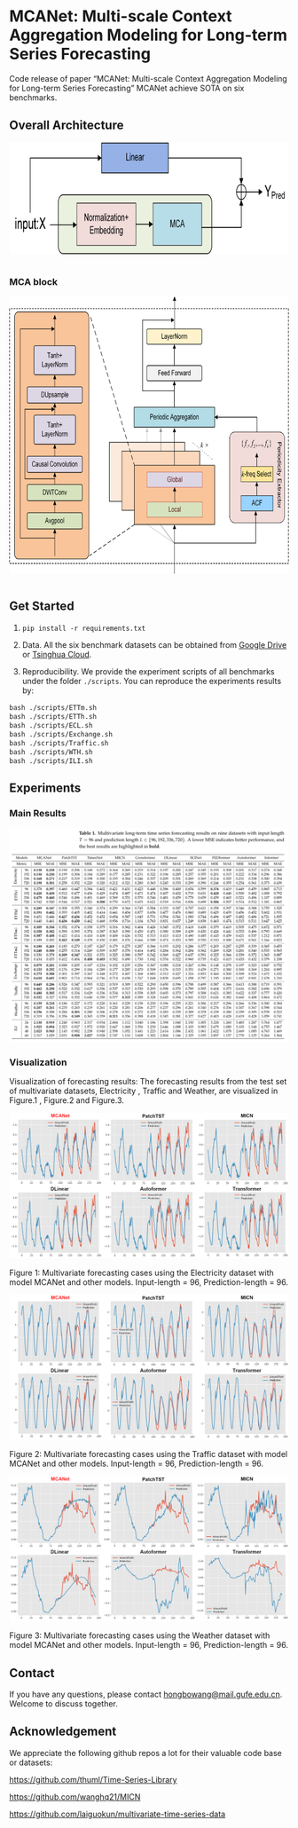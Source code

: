 # MCANet: Multi-scale Context Aggregation Modeling for Long-term Series Forecasting
Code release of paper “MCANet: Multi-scale Context Aggregation Modeling for Long-term Series Forecasting” MCANet achieve SOTA on six benchmarks.

##  Overall Architecture
<p align="center">
<img src=".\img\overall.png" height = "202" alt="" align=center />
<br><br>
</p>


### MCA block
<p align="center">
<img src=".\img\mca.png" height = "500" alt="" align=center />
<br><br>
</p>




## Get Started

1. `pip install -r requirements.txt`

2. Data. All the six benchmark datasets can be obtained from [Google Drive](https://drive.google.com/file/d/1CC4ZrUD4EKncndzgy5PSTzOPSqcuyqqj/view?usp=sharing) or [Tsinghua Cloud](https://cloud.tsinghua.edu.cn/f/b8f4a78a39874ac9893e/?dl=1).

3. Reproducibility. We provide the experiment scripts of all benchmarks under the folder `./scripts`. You can reproduce the experiments results by:

```
bash ./scripts/ETTm.sh
bash ./scripts/ETTh.sh
bash ./scripts/ECL.sh
bash ./scripts/Exchange.sh
bash ./scripts/Traffic.sh
bash ./scripts/WTH.sh
bash ./scripts/ILI.sh
```

## Experiments
### Main Results

![arch](./img/multi_results.png)

### Visualization
Visualization of forecasting results: The forecasting results from the test set of multivariate datasets, Electricity , Traffic and Weather, are visualized in Figure.1 , Figure.2 and Figure.3.

![arch](./img/Compare-ECL.jpg)

Figure 1: Multivariate forecasting cases using the Electricity dataset with model MCANet and other models. Input-length = 96, Prediction-length = 96.

![arch](./img/Compare-Traffic.jpg)

Figure 2: Multivariate forecasting cases using the Traffic dataset with model MCANet and other models. Input-length = 96, Prediction-length = 96.

![arch](./img/Compare-Weather.jpg)

Figure 3: Multivariate forecasting cases using the Weather dataset with model MCANet and other models. Input-length = 96, Prediction-length = 96.


## Contact
If you have any questions, please contact hongbowang@mail.gufe.edu.cn. Welcome to discuss together.




## Acknowledgement

We appreciate the following github repos a lot for their valuable code base or datasets:

https://github.com/thuml/Time-Series-Library

https://github.com/wanghq21/MICN

https://github.com/laiguokun/multivariate-time-series-data
